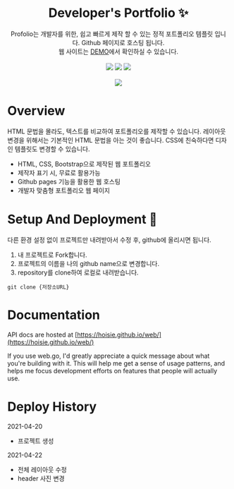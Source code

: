 
<p align="center">
  <h1 align="center">Developer's Portfolio ✨</h1>

  <p align="center">
Profolio는 개발자를 위한, 쉽고 빠르게 제작 할 수 있는  정적 포트폴리오 템플릿 입니다. Github 페이지로 호스팅 됩니다.
    <br/>웹 사이트는 <a href="https://congchu.github.io/portfolio-1/">DEMO</a>에서 확인하실 수 있습니다.
    <br/>
    <br/>
    <img src="https://img.shields.io/badge/-Bootstrap-05122A?style=flat&logo=bootstrap&logoColor=563D7C"/>
    <img src="https://img.shields.io/badge/-CSS-05122A?style=flat&logo=CSS3&logoColor=1572B6"/>
    <img src="https://img.shields.io/badge/-HTML-05122A?style=flat&logo=HTML5"/>
  <br/>
  <br/>
  <img src="https://github.com/congchu/portfolio-1/blob/main/20210428.gif?raw=true"/>
</p>


# **Overview**

HTML 문법을 몰라도, 텍스트를 비교하여 포트폴리오를 제작할 수 있습니다. 레이아웃 변경을 위해서는 기본적인 HTML 문법을 아는 것이 좋습니다. CSS에 친숙하다면 디자인 템플릿도 변경할 수 있습니다.

- HTML, CSS, Bootstrap으로 제작된 웹 포트폴리오
- 제작자 표기 시, 무료로 활용가능
- Github pages 기능을 활용한 웹 호스팅
- 개발자 맞춤형 포트폴리오 웹 페이지

# Setup And Deployment 🔧

다른 환경 설정 없이 프로젝트만 내려받아서 수정 후, github에 올리시면 됩니다.

1. 내 프로젝트로 Fork합니다.
2. 프로젝트의 이름을 나의 github name으로 변경합니다.
3. repository를 clone하여 로컬로 내려받습니다. 

```
git clone {저장소URL}
```

# **Documentation**

API docs are hosted at [https://hoisie.github.io/web/](https://hoisie.github.io/web/)

If you use web.go, I'd greatly appreciate a quick message about what you're building with it. This will help me get a sense of usage patterns, and helps me focus development efforts on features that people will actually use.

# Deploy History

2021-04-20

- 프로젝트 생성

2021-04-22

- 전체 레이아웃 수정
- header 사진 변경
